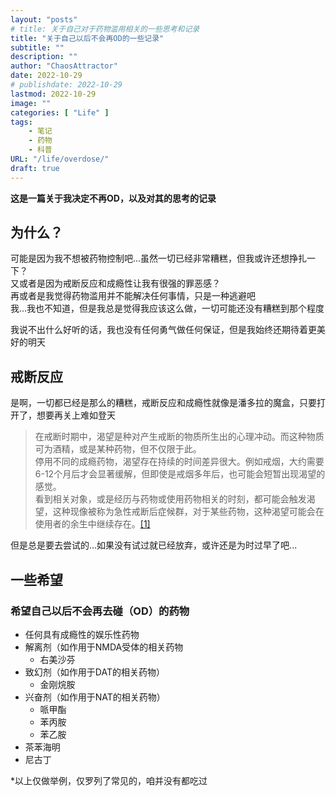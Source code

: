 ```yaml
---
layout: "posts"
# title: 关于自己对于药物滥用相关的一些思考和记录
title: "关于自己以后不会再OD的一些记录"
subtitle: ""
description: ""
author: "ChaosAttractor"
date: 2022-10-29
# publishdate: 2022-10-29
lastmod: 2022-10-29
image: ""
categories: [ "Life" ]
tags:
    - 笔记
    - 药物
    - 科普
URL: "/life/overdose/"
draft: true
---
```


<!-- **这是一篇对于我从3月来自己所经历的事情的记录，以及以此展开的思考** -->
**这是一篇关于我决定不再OD，以及对其的思考的记录**

## 为什么？
可能是因为我不想被药物控制吧...虽然一切已经非常糟糕，但我或许还想挣扎一下？  
又或者是因为戒断反应和成瘾性让我有很强的罪恶感？  
再或者是我觉得药物滥用并不能解决任何事情，只是一种逃避吧  
我...我也不知道，但是我总是觉得我应该这么做，一切可能还没有糟糕到那个程度

我说不出什么好听的话，我也没有任何勇气做任何保证，但是我始终还期待着更美好的明天

## 戒断反应
是啊，一切都已经是那么的糟糕，戒断反应和成瘾性就像是潘多拉的魔盒，只要打开了，想要再关上难如登天

> 在戒断时期中，渴望是种对产生戒断的物质所生出的心理冲动。而这种物质可为酒精，或是某种药物，但不仅限于此。  
> 停用不同的成瘾药物，渴望存在持续的时间差异很大。例如戒烟，大约需要6-12个月后才会显著缓解，但即使是戒烟多年后，也可能会短暂出现渴望的感觉。  
> 看到相关对象，或是经历与药物或使用药物相关的时刻，都可能会触发渴望，这种现像被称为急性戒断后症候群，对于某些药物，这种渴望可能会在使用者的余生中继续存在。[[1]](https://zh.wikipedia.org/wiki/%E8%97%A5%E7%89%A9%E6%88%92%E6%96%B7#%E6%B8%B4%E6%9C%9B)

但是总是要去尝试的...如果没有试过就已经放弃，或许还是为时过早了吧...

## 一些希望
### 希望自己以后不会再去碰（OD）的药物
 - 任何具有成瘾性的娱乐性药物
 - 解离剂（如作用于NMDA受体的相关药物
   - 右美沙芬
 - 致幻剂（如作用于DAT的相关药物）
   - 金刚烷胺
 - 兴奋剂（如作用于NAT的相关药物）
   - 哌甲酯
   - 苯丙胺
   - 苯乙胺
 - 茶苯海明
 - 尼古丁
 
 *以上仅做举例，仅罗列了常见的，咱并没有都吃过


<!-- Note
关于以后不要再继续磕药的记录
不要碰这些东西了吧…

一些不要尝试东西（持续更新）：
致幻剂 解离剂 兴奋剂 尼古丁
安非他酮 安非他命 苯乙胺 （DA相关）
解离计量 右美沙芬等NMDA相关
茶苯海明等H1直接相关
苯巴比妥
尼古丁

一些原因（零碎的）

或许…我还是并不想被药物控制吧…

在戒断时期中，渴望是种对产生戒断的物质所生出的心理冲动。而这种物质可为酒精，或是某种药物，但不仅限于此。

停用不同的成瘾药物，渴望存在持续的时间差异很大。例如戒烟，大约需要6-12个月后才会显著缓解，但即使是戒烟多年后，也可能会短暂出现渴望的感觉。

看到相关对象，或是经历与药物或使用药物相关的时刻，都可能会触发渴望，这种现像被称为急性戒断后症候群，对于某些药物，这种渴望可能会在使用者的余生中继续存在。对于酒精戒断症候群, 情况会在几个月内逐渐改善，对于严重者，则要过好几年才会逐渐好转。

一些和DA相关药物（谵妄剂相关）的感受

这种朦胧的头晕朦胧的难受而且明知道吃了更难受但是还想吃的感觉是不是戒断反应呢

反胃 头晕头疼 恶心 想吐 声音感觉离自己很远 散瞳 一点都不舒服的解离 戒断反应 还想吃 不敢吃东西 谵妄 抑郁 害怕 兴奋 躯体化 发病 等等 -->
